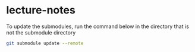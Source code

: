 # lecture-notes
To update the submodules, run the command below in the directory that is not the submodule directory
```bash
git submodule update --remote
```